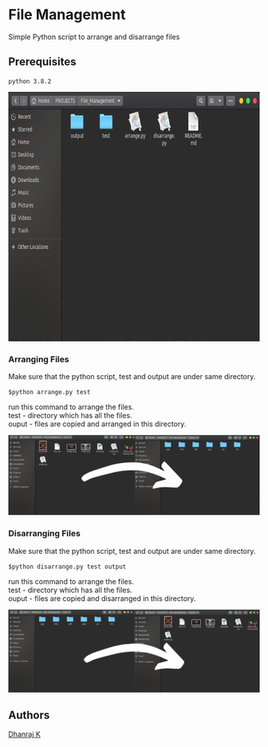 # File Management

Simple Python script to arrange and disarrange files

## Prerequisites

```
python 3.8.2
```
<img src= "images/main.png"  height = '500'>


### Arranging Files

Make sure that the python script, test and output are under same directory. 

```
$python arrange.py test
```
run this command to arrange the files.  
test - directory which has all the files.  
ouput - files are copied and arranged in this directory.


<img src= "images/arrange.png" >


### Disarranging Files


Make sure that the python script, test and output are under same directory. 

```
$python disarrange.py test output
```
run this command to arrange the files.  
test - directory which has all the files.  
ouput - files are copied and disarranged in this directory.

<img src= "images/disarrange.png" >


## Authors

  [Dhanraj K](https://github.com/DH4NRAJ)
